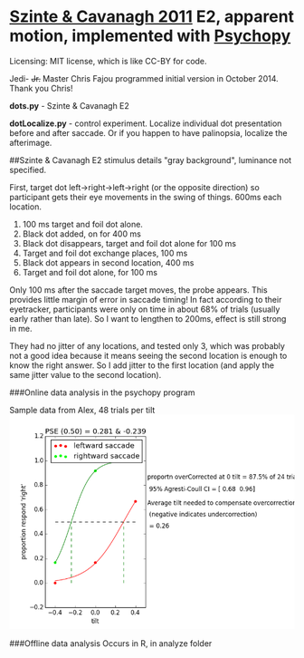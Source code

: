 [Szinte & Cavanagh 2011](http://www.journalofvision.org/content/11/2/4.short) E2, apparent motion, implemented with [Psychopy](https://github.com/psychopy/psychopy)
============================
Licensing: MIT license, which is like CC-BY for code.

Jedi- ~~Jr.~~ Master Chris Fajou programmed initial version in October 2014. Thank you Chris!

**dots.py** - Szinte & Cavanagh E2

**dotLocalize.py** - control experiment. Localize individual dot presentation before and after saccade. Or if you happen to have palinopsia, localize the afterimage.

##Szinte & Cavanagh E2 stimulus details
"gray background", luminance not specified.

First, target dot left->right->left->right (or the opposite direction) so participant gets their eye movements in the swing of things. 600ms each location.

1. 100 ms target and foil dot alone.
2. Black dot added, on for 400 ms
3. Black dot disappears, target and foil dot alone for 100 ms
4. Target and foil dot exchange places, 100 ms
5. Black dot appears in second location, 400 ms
6. Target and foil dot alone, for 100 ms

Only 100 ms after the saccade target moves, the probe appears. This provides little margin of error in saccade timing! In fact according to their eyetracker, participants were only on time in about 68% of trials (usually early rather than late). So I want to lengthen to 200ms, effect is still strong in me.

They had no jitter of any locations, and tested only 3, which was probably not a good idea because it means seeing the second location is enough to know the right answer. So I  add jitter to the first location (and apply the same jitter value to the second location).

###Online data analysis in the psychopy program

Sample data from Alex, 48 trials per tilt
![plot](https://github.com/alexholcombe/spatiotopic-motion/blob/master/figures/Alex.png "Example results plot")

###Offline data analysis
Occurs in R, in analyze folder